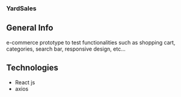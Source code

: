 ### YardSales
## General Info
e-commerce prototype to test functionalities such as shopping cart, categories, search bar, responsive design, etc...
## Technologies
- React js
- axios
## 
